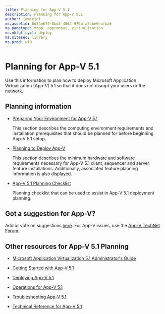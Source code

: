 ```yaml
---
title: Planning for App-V 5.1
description: Planning for App-V 5.1
author: jamiejdt
ms.assetid: 8d84e679-0bd3-4864-976b-a3cbe6eafba6
ms.pagetype: mdop, appcompat, virtualization
ms.mktglfcycl: deploy
ms.sitesec: library
ms.prod: w10
---
```



# Planning for App-V 5.1


Use this information to plan how to deploy Microsoft Application Virtualization (App-V) 5.1 so that it does not disrupt your users or the network.

## Planning information


-   [Preparing Your Environment for App-V 5.1](preparing-your-environment-for-app-v-51.md)

    This section describes the computing environment requirements and installation prerequisites that should be planned for before beginning App-V 5.1 setup.

-   [Planning to Deploy App-V](planning-to-deploy-app-v51.md)

    This section describes the minimum hardware and software requirements necessary for App-V 5.1 client, sequencer and server feature installations. Additionally, associated feature planning information is also displayed.

-   [App-V 5.1 Planning Checklist](app-v-51-planning-checklist.md)

    Planning checklist that can be used to assist in App-V 5.1 deployment planning.

## Got a suggestion for App-V?


Add or vote on suggestions [here](http://appv.uservoice.com/forums/280448-microsoft-application-virtualization). For App-V issues, use the [App-V TechNet Forum](https://social.technet.microsoft.com/Forums/home?forum=mdopappv).

## <a href="" id="other-resources-for-app-v-5-1-planning-"></a>Other resources for App-V 5.1 Planning


-   [Microsoft Application Virtualization 5.1 Administrator's Guide](microsoft-application-virtualization-51-administrators-guide.md)

-   [Getting Started with App-V 5.1](getting-started-with-app-v-51.md)

-   [Deploying App-V 5.1](deploying-app-v-51.md)

-   [Operations for App-V 5.1](operations-for-app-v-51.md)

-   [Troubleshooting App-V 5.1](troubleshooting-app-v-51.md)

-   [Technical Reference for App-V 5.1](technical-reference-for-app-v-51.md)

 

 





